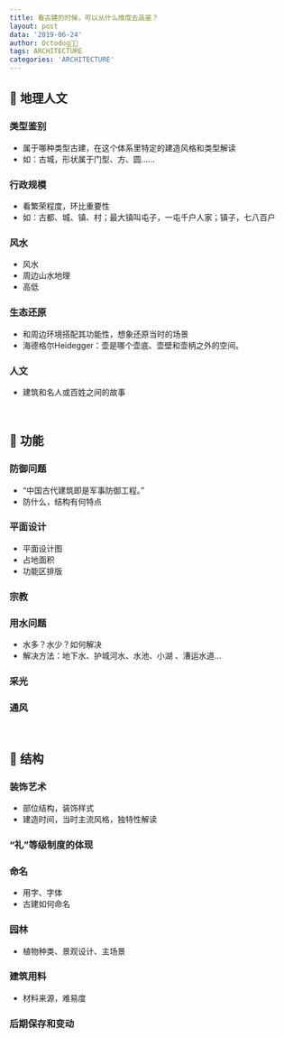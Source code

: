 ```yaml
---
title: 看古建的时候，可以从什么维度去品鉴？
layout: post
data: '2019-06-24'
author: Octodog🐙🐶
tags: ARCHITECTURE
categories: 'ARCHITECTURE'
---
```




## 🏯 地理人文

### 类型鉴别

- 属于哪种类型古建，在这个体系里特定的建造风格和类型解读
- 如：古城，形状属于门型、方、圆……

### 行政规模

- 看繁荣程度，环比重要性
- 如：古都、城、镇、村；最大镇叫屯子，一屯千户人家；镇子，七八百户

### 风水

- 风水
- 周边山水地理
- 高低

### 生态还原

- 和周边环境搭配其功能性，想象还原当时的场景
- 海德格尔Heidegger：壶是哪个壶底、壶壁和壶柄之外的空间。

### 人文

- 建筑和名人或百姓之间的故事 

<br/>

## 🏯 功能

### 防御问题

- “中国古代建筑即是军事防御工程。”
- 防什么，结构有何特点

### 平面设计

- 平面设计图
- 占地面积
- 功能区排版

### 宗教

### 用水问题

- 水多？水少？如何解决
- 解决方法：地下水、护城河水、水池、小湖
、漕运水道…

### 采光

### 通风

<br/>

## 🏯 结构

### 装饰艺术

- 部位结构，装饰样式
- 建造时间，当时主流风格，独特性解读

### “礼”等级制度的体现

### 命名

- 用字、字体
- 古建如何命名

### 园林

- 植物种类、景观设计、主场景

### 建筑用料

- 材料来源，难易度

### 后期保存和变动
